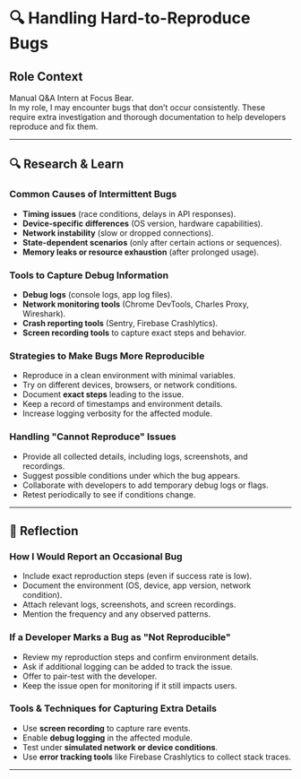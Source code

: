 # 🔍 Handling Hard-to-Reproduce Bugs

## Role Context

Manual Q&A Intern at Focus Bear.  
In my role, I may encounter bugs that don’t occur consistently. These require extra investigation and thorough documentation to help developers reproduce and fix them.

---

## 🔍 Research & Learn

### Common Causes of Intermittent Bugs

- **Timing issues** (race conditions, delays in API responses).
- **Device-specific differences** (OS version, hardware capabilities).
- **Network instability** (slow or dropped connections).
- **State-dependent scenarios** (only after certain actions or sequences).
- **Memory leaks or resource exhaustion** (after prolonged usage).

### Tools to Capture Debug Information

- **Debug logs** (console logs, app log files).
- **Network monitoring tools** (Chrome DevTools, Charles Proxy, Wireshark).
- **Crash reporting tools** (Sentry, Firebase Crashlytics).
- **Screen recording tools** to capture exact steps and behavior.

### Strategies to Make Bugs More Reproducible

- Reproduce in a clean environment with minimal variables.
- Try on different devices, browsers, or network conditions.
- Document **exact steps** leading to the issue.
- Keep a record of timestamps and environment details.
- Increase logging verbosity for the affected module.

### Handling "Cannot Reproduce" Issues

- Provide all collected details, including logs, screenshots, and recordings.
- Suggest possible conditions under which the bug appears.
- Collaborate with developers to add temporary debug logs or flags.
- Retest periodically to see if conditions change.

---

## 📝 Reflection

### How I Would Report an Occasional Bug

- Include exact reproduction steps (even if success rate is low).
- Document the environment (OS, device, app version, network condition).
- Attach relevant logs, screenshots, and screen recordings.
- Mention the frequency and any observed patterns.

### If a Developer Marks a Bug as "Not Reproducible"

- Review my reproduction steps and confirm environment details.
- Ask if additional logging can be added to track the issue.
- Offer to pair-test with the developer.
- Keep the issue open for monitoring if it still impacts users.

### Tools & Techniques for Capturing Extra Details

- Use **screen recording** to capture rare events.
- Enable **debug logging** in the affected module.
- Test under **simulated network or device conditions**.
- Use **error tracking tools** like Firebase Crashlytics to collect stack traces.

---
